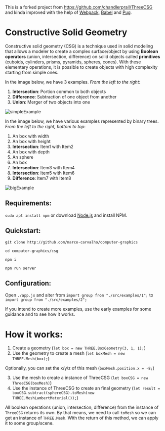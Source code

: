 [simpleExample]:https://i.imgur.com/1rLiDz1.png
[bigExample]:https://i.imgur.com/v2qAHTu.png

This is a forked project from https://github.com/chandlerprall/ThreeCSG and kinda improved with the help of [Webpack](https://webpack.js.org/), [Babel](https://babeljs.io/) and [Pug](https://pugjs.org/api/getting-started.html).

# Constructive Solid Geometry

Constructive solid geometry (CSG) is a technique used in solid modeling that allows a modeler to create a complex surface/object by using **Boolean operators** (union, intersection, difference) on solid objects called **primitives** (cuboids, cylinders, prisms, pyramids, spheres, cones). With these elementary operations, it is possible to create objects with high complexity starting from simple ones.

In the image below, we have 3 examples.
*From the left to the right*:
1. **Intersection**: Portion common to both objects
2. **Difference**: Subtraction of one object from another
3. **Union**: Merger of two objects into one

![simpleExample]

In the image below, we have various examples represented by binary trees.
*From the left to the right, bottom to top*:
1. An box with width
2. An box with height
3. **Intersection**: Item1 with Item2
4. An box with depth
5. An sphere
6. An box
7. **Intersection**: Item3 with Item4
8. **Intersection**: Item5 with Item6
9. **Difference**: Item7 with Item8

![bigExample]

## Requirements:
`sudo apt install npm` or download [Node.js](https://nodejs.org/en/) and install NPM.

## Quickstart:
`git clone http://github.com/marco-carvalho/computer-graphics`

`cd computer-graphics/csg`

`npm i`

`npm run server`

## Configuration:

Open `./app.js` and alter from `import group from "./src/examples/1";` to `import group from "./src/examples/2";`

If you intend to create more examples, use the early examples for some guidance and to see how it works.

# How it works:

1. Create a geometry (`let box = new THREE.BoxGeometry(3, 1, 1);`)
2. Use the geometry to create a mesh (`let boxMesh = new THREE.Mesh(box);`)

Optionally, you can set the x/y/z of this mesh (`boxMesh.position.x = -8;`)

3. Use the mesh to create a instance of ThreeCSG (`let boxCSG = new ThreeCSG(boxMesh)`)
4. Use the instance of ThreeCSG to create an final geometry (`let result = boxCSG.subtract(sphereCSG).toMesh(new THREE.MeshLambertMaterial());`)

All boolean operations (union, intersection, difference) from the instance of `ThreeCSG` returns its own.
By that means, we need to call `toMesh` so we can get an instance of `THREE.Mesh`.
With the return of this method, we can apply it to some group/scene.
